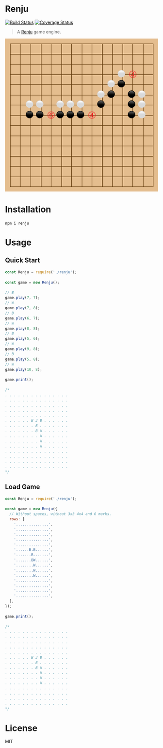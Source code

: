 Renju
===========

[![Build Status](https://travis-ci.org/danielmartinezvigo/renju.svg?branch=master)](https://travis-ci.org/danielmartinezvigo/renju)
[![Coverage Status](https://coveralls.io/repos/github/danielmartinezvigo/renju/badge.svg?branch=master)](https://coveralls.io/github/danielmartinezvigo/renju?branch=master)

> A [Renju](http://renju.net/study/rules.php) game engine.

![](https://raw.githubusercontent.com/danielmartinezvigo/renju/master/renju.png)

# Installation

`npm i renju`

# Usage

## Quick Start

```javascript
const Renju = require('./renju');

const game = new Renju();

// B
game.play(7, 7);
// W
game.play(7, 8);
// B
game.play(6, 7);
// W
game.play(8, 8);
// B
game.play(5, 6);
// W
game.play(9, 8);
// B
game.play(5, 8);
// W
game.play(10, 8);

game.print();

/*
. . . . . . . . . . . . . . .
. . . . . . . . . . . . . . .
. . . . . . . . . . . . . . .
. . . . . . . . . . . . . . .
. . . . . . . . . . . . . . .
. . . . . . B 3 B . . . . . .
. . . . . . . B . . . . . . .
. . . . . . . B W . . . . . .
. . . . . . . . W . . . . . .
. . . . . . . . W . . . . . .
. . . . . . . . W . . . . . .
. . . . . . . . . . . . . . .
. . . . . . . . . . . . . . .
. . . . . . . . . . . . . . .
. . . . . . . . . . . . . . .
*/
```

## Load Game

```javascript
const Renju = require('./renju');

const game = new Renju({
  // Without spaces, without 3x3 4x4 and 6 marks.
  rows: [
    '...............',
    '...............',
    '...............',
    '...............',
    '...............',
    '......B.B......',
    '.......B.......',
    '.......BW......',
    '........W......',
    '........W......',
    '........W......',
    '...............',
    '...............',
    '...............',
    '...............',
  ],
});

game.print();

/*
. . . . . . . . . . . . . . .
. . . . . . . . . . . . . . .
. . . . . . . . . . . . . . .
. . . . . . . . . . . . . . .
. . . . . . . . . . . . . . .
. . . . . . B 3 B . . . . . .
. . . . . . . B . . . . . . .
. . . . . . . B W . . . . . .
. . . . . . . . W . . . . . .
. . . . . . . . W . . . . . .
. . . . . . . . W . . . . . .
. . . . . . . . . . . . . . .
. . . . . . . . . . . . . . .
. . . . . . . . . . . . . . .
. . . . . . . . . . . . . . .
*/
```

# License

MIT

